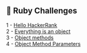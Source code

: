 ## 🎯 Ruby Challenges

1 - [Hello HackerRank](https://github.com/danipishinin/HackerRank/blob/main/ruby/hello-hackerRank.md) </br >
2 - [Everything is an object](https://github.com/danipishinin/HackerRank/blob/main/ruby/ruby-tutorial-everything-is-an-object.md) </br >
3 - [Object methods](https://github.com/danipishinin/HackerRank/blob/main/ruby/ruby-tutorial-object-methods.md) </br >
4 - [Object Method Parameters](https://github.com/danipishinin/HackerRank/blob/main/ruby/ruby-tutorials-object-method-parameters.md) </br >
